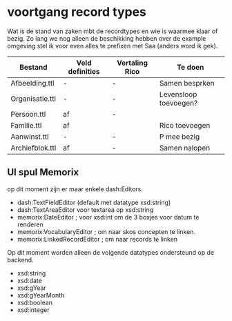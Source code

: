 # voortgang record types

Wat is de stand van zaken mbt de recordtypes en wie is waarmee klaar of bezig.
Zo lang we nog alleen de beschikking hebben over de example omgeving stel ik voor even alles te prefixen met Saa (anders word ik gek).

| Bestand | Veld definities | Vertaling Rico | Te doen 
| ------- | --------------- | -------------- | -------
| Afbeelding.ttl  | - | - | Samen besprken
| Organisatie.ttl  |  - | - | Levensloop toevoegen?
| Persoon.ttl  |  af | - |
| Familie.ttl  |  af |  | Rico toevoegen
| Aanwinst.ttl     | - | - | P mee bezig
| Archiefblok.ttl | af| - |  Samen nalopen


## UI spul Memorix

op dit moment zijn er maar enkele dash:Editors.
* dash:TextFieldEditor (default met datatype xsd:string)
* dash:TextAreaEditor voor textarea op xsd:string
* memorix:DateEditor ; voor xsd:int om de 3 boxjes voor datum te renderen
* memorix:VocabularyEditor ; om naar skos concepten te linken.
* memorix:LinkedRecordEditor ; om naar records te linken

Op dit moment worden alleen de volgende datatypes ondersteund op de backend.
* xsd:string
* xsd:date
* xsd:gYear
* xsd:gYearMonth
* xsd:boolean
* xsd:integer